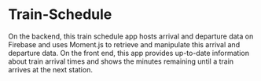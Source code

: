 # Train-Schedule
On the backend, this train schedule app hosts arrival and departure data on Firebase and uses Moment.js to retrieve and manipulate this arrival and departure data. On the front end, this app provides up-to-date information about train arrival times and shows the minutes remaining until a train arrives at the next station.
